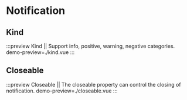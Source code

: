# Notification

## Kind

:::preview Kind || Support info, positive, warning, negative categories.
demo-preview=./kind.vue
:::

## Closeable

:::preview Closeable || The closeable property can control the closing of notification.
demo-preview=./closeable.vue
:::
